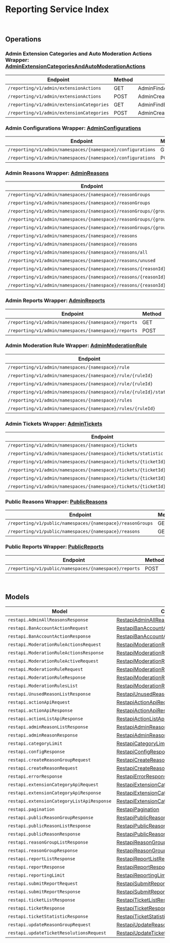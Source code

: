 [//]: # (Code generated. DO NOT EDIT.)

# Reporting Service Index

&nbsp;

## Operations

### Admin Extension Categories and Auto Moderation Actions Wrapper:  [AdminExtensionCategoriesAndAutoModerationActions](../../module-reporting/src/main/java/net/accelbyte/sdk/api/reporting/wrappers/AdminExtensionCategoriesAndAutoModerationActions.java)
| Endpoint | Method | ID | Class | Example |
|---|---|---|---|---|
| `/reporting/v1/admin/extensionActions` | GET | AdminFindActionList | [AdminFindActionList](../../module-reporting/src/main/java/net/accelbyte/sdk/api/reporting/operations/admin_extension_categories_and_auto_moderation_actions/AdminFindActionList.java) | [AdminFindActionList](../../samples/cli/src/main/java/net/accelbyte/sdk/cli/api/reporting/admin_extension_categories_and_auto_moderation_actions/AdminFindActionList.java) |
| `/reporting/v1/admin/extensionActions` | POST | AdminCreateModAction | [AdminCreateModAction](../../module-reporting/src/main/java/net/accelbyte/sdk/api/reporting/operations/admin_extension_categories_and_auto_moderation_actions/AdminCreateModAction.java) | [AdminCreateModAction](../../samples/cli/src/main/java/net/accelbyte/sdk/cli/api/reporting/admin_extension_categories_and_auto_moderation_actions/AdminCreateModAction.java) |
| `/reporting/v1/admin/extensionCategories` | GET | AdminFindExtensionCategoryList | [AdminFindExtensionCategoryList](../../module-reporting/src/main/java/net/accelbyte/sdk/api/reporting/operations/admin_extension_categories_and_auto_moderation_actions/AdminFindExtensionCategoryList.java) | [AdminFindExtensionCategoryList](../../samples/cli/src/main/java/net/accelbyte/sdk/cli/api/reporting/admin_extension_categories_and_auto_moderation_actions/AdminFindExtensionCategoryList.java) |
| `/reporting/v1/admin/extensionCategories` | POST | AdminCreateExtensionCategory | [AdminCreateExtensionCategory](../../module-reporting/src/main/java/net/accelbyte/sdk/api/reporting/operations/admin_extension_categories_and_auto_moderation_actions/AdminCreateExtensionCategory.java) | [AdminCreateExtensionCategory](../../samples/cli/src/main/java/net/accelbyte/sdk/cli/api/reporting/admin_extension_categories_and_auto_moderation_actions/AdminCreateExtensionCategory.java) |

### Admin Configurations Wrapper:  [AdminConfigurations](../../module-reporting/src/main/java/net/accelbyte/sdk/api/reporting/wrappers/AdminConfigurations.java)
| Endpoint | Method | ID | Class | Example |
|---|---|---|---|---|
| `/reporting/v1/admin/namespaces/{namespace}/configurations` | GET | Get | [Get](../../module-reporting/src/main/java/net/accelbyte/sdk/api/reporting/operations/admin_configurations/Get.java) | [Get](../../samples/cli/src/main/java/net/accelbyte/sdk/cli/api/reporting/admin_configurations/Get.java) |
| `/reporting/v1/admin/namespaces/{namespace}/configurations` | POST | Upsert | [Upsert](../../module-reporting/src/main/java/net/accelbyte/sdk/api/reporting/operations/admin_configurations/Upsert.java) | [Upsert](../../samples/cli/src/main/java/net/accelbyte/sdk/cli/api/reporting/admin_configurations/Upsert.java) |

### Admin Reasons Wrapper:  [AdminReasons](../../module-reporting/src/main/java/net/accelbyte/sdk/api/reporting/wrappers/AdminReasons.java)
| Endpoint | Method | ID | Class | Example |
|---|---|---|---|---|
| `/reporting/v1/admin/namespaces/{namespace}/reasonGroups` | GET | AdminListReasonGroups | [AdminListReasonGroups](../../module-reporting/src/main/java/net/accelbyte/sdk/api/reporting/operations/admin_reasons/AdminListReasonGroups.java) | [AdminListReasonGroups](../../samples/cli/src/main/java/net/accelbyte/sdk/cli/api/reporting/admin_reasons/AdminListReasonGroups.java) |
| `/reporting/v1/admin/namespaces/{namespace}/reasonGroups` | POST | CreateReasonGroup | [CreateReasonGroup](../../module-reporting/src/main/java/net/accelbyte/sdk/api/reporting/operations/admin_reasons/CreateReasonGroup.java) | [CreateReasonGroup](../../samples/cli/src/main/java/net/accelbyte/sdk/cli/api/reporting/admin_reasons/CreateReasonGroup.java) |
| `/reporting/v1/admin/namespaces/{namespace}/reasonGroups/{groupId}` | GET | GetReasonGroup | [GetReasonGroup](../../module-reporting/src/main/java/net/accelbyte/sdk/api/reporting/operations/admin_reasons/GetReasonGroup.java) | [GetReasonGroup](../../samples/cli/src/main/java/net/accelbyte/sdk/cli/api/reporting/admin_reasons/GetReasonGroup.java) |
| `/reporting/v1/admin/namespaces/{namespace}/reasonGroups/{groupId}` | DELETE | DeleteReasonGroup | [DeleteReasonGroup](../../module-reporting/src/main/java/net/accelbyte/sdk/api/reporting/operations/admin_reasons/DeleteReasonGroup.java) | [DeleteReasonGroup](../../samples/cli/src/main/java/net/accelbyte/sdk/cli/api/reporting/admin_reasons/DeleteReasonGroup.java) |
| `/reporting/v1/admin/namespaces/{namespace}/reasonGroups/{groupId}` | PATCH | UpdateReasonGroup | [UpdateReasonGroup](../../module-reporting/src/main/java/net/accelbyte/sdk/api/reporting/operations/admin_reasons/UpdateReasonGroup.java) | [UpdateReasonGroup](../../samples/cli/src/main/java/net/accelbyte/sdk/cli/api/reporting/admin_reasons/UpdateReasonGroup.java) |
| `/reporting/v1/admin/namespaces/{namespace}/reasons` | GET | AdminGetReasons | [AdminGetReasons](../../module-reporting/src/main/java/net/accelbyte/sdk/api/reporting/operations/admin_reasons/AdminGetReasons.java) | [AdminGetReasons](../../samples/cli/src/main/java/net/accelbyte/sdk/cli/api/reporting/admin_reasons/AdminGetReasons.java) |
| `/reporting/v1/admin/namespaces/{namespace}/reasons` | POST | CreateReason | [CreateReason](../../module-reporting/src/main/java/net/accelbyte/sdk/api/reporting/operations/admin_reasons/CreateReason.java) | [CreateReason](../../samples/cli/src/main/java/net/accelbyte/sdk/cli/api/reporting/admin_reasons/CreateReason.java) |
| `/reporting/v1/admin/namespaces/{namespace}/reasons/all` | GET | AdminGetAllReasons | [AdminGetAllReasons](../../module-reporting/src/main/java/net/accelbyte/sdk/api/reporting/operations/admin_reasons/AdminGetAllReasons.java) | [AdminGetAllReasons](../../samples/cli/src/main/java/net/accelbyte/sdk/cli/api/reporting/admin_reasons/AdminGetAllReasons.java) |
| `/reporting/v1/admin/namespaces/{namespace}/reasons/unused` | GET | AdminGetUnusedReasons | [AdminGetUnusedReasons](../../module-reporting/src/main/java/net/accelbyte/sdk/api/reporting/operations/admin_reasons/AdminGetUnusedReasons.java) | [AdminGetUnusedReasons](../../samples/cli/src/main/java/net/accelbyte/sdk/cli/api/reporting/admin_reasons/AdminGetUnusedReasons.java) |
| `/reporting/v1/admin/namespaces/{namespace}/reasons/{reasonId}` | GET | AdminGetReason | [AdminGetReason](../../module-reporting/src/main/java/net/accelbyte/sdk/api/reporting/operations/admin_reasons/AdminGetReason.java) | [AdminGetReason](../../samples/cli/src/main/java/net/accelbyte/sdk/cli/api/reporting/admin_reasons/AdminGetReason.java) |
| `/reporting/v1/admin/namespaces/{namespace}/reasons/{reasonId}` | DELETE | DeleteReason | [DeleteReason](../../module-reporting/src/main/java/net/accelbyte/sdk/api/reporting/operations/admin_reasons/DeleteReason.java) | [DeleteReason](../../samples/cli/src/main/java/net/accelbyte/sdk/cli/api/reporting/admin_reasons/DeleteReason.java) |
| `/reporting/v1/admin/namespaces/{namespace}/reasons/{reasonId}` | PATCH | UpdateReason | [UpdateReason](../../module-reporting/src/main/java/net/accelbyte/sdk/api/reporting/operations/admin_reasons/UpdateReason.java) | [UpdateReason](../../samples/cli/src/main/java/net/accelbyte/sdk/cli/api/reporting/admin_reasons/UpdateReason.java) |

### Admin Reports Wrapper:  [AdminReports](../../module-reporting/src/main/java/net/accelbyte/sdk/api/reporting/wrappers/AdminReports.java)
| Endpoint | Method | ID | Class | Example |
|---|---|---|---|---|
| `/reporting/v1/admin/namespaces/{namespace}/reports` | GET | ListReports | [ListReports](../../module-reporting/src/main/java/net/accelbyte/sdk/api/reporting/operations/admin_reports/ListReports.java) | [ListReports](../../samples/cli/src/main/java/net/accelbyte/sdk/cli/api/reporting/admin_reports/ListReports.java) |
| `/reporting/v1/admin/namespaces/{namespace}/reports` | POST | AdminSubmitReport | [AdminSubmitReport](../../module-reporting/src/main/java/net/accelbyte/sdk/api/reporting/operations/admin_reports/AdminSubmitReport.java) | [AdminSubmitReport](../../samples/cli/src/main/java/net/accelbyte/sdk/cli/api/reporting/admin_reports/AdminSubmitReport.java) |

### Admin Moderation Rule Wrapper:  [AdminModerationRule](../../module-reporting/src/main/java/net/accelbyte/sdk/api/reporting/wrappers/AdminModerationRule.java)
| Endpoint | Method | ID | Class | Example |
|---|---|---|---|---|
| `/reporting/v1/admin/namespaces/{namespace}/rule` | POST | CreateModerationRule | [CreateModerationRule](../../module-reporting/src/main/java/net/accelbyte/sdk/api/reporting/operations/admin_moderation_rule/CreateModerationRule.java) | [CreateModerationRule](../../samples/cli/src/main/java/net/accelbyte/sdk/cli/api/reporting/admin_moderation_rule/CreateModerationRule.java) |
| `/reporting/v1/admin/namespaces/{namespace}/rule/{ruleId}` | PUT | UpdateModerationRule | [UpdateModerationRule](../../module-reporting/src/main/java/net/accelbyte/sdk/api/reporting/operations/admin_moderation_rule/UpdateModerationRule.java) | [UpdateModerationRule](../../samples/cli/src/main/java/net/accelbyte/sdk/cli/api/reporting/admin_moderation_rule/UpdateModerationRule.java) |
| `/reporting/v1/admin/namespaces/{namespace}/rule/{ruleId}` | DELETE | DeleteModerationRule | [DeleteModerationRule](../../module-reporting/src/main/java/net/accelbyte/sdk/api/reporting/operations/admin_moderation_rule/DeleteModerationRule.java) | [DeleteModerationRule](../../samples/cli/src/main/java/net/accelbyte/sdk/cli/api/reporting/admin_moderation_rule/DeleteModerationRule.java) |
| `/reporting/v1/admin/namespaces/{namespace}/rule/{ruleId}/status` | PUT | UpdateModerationRuleStatus | [UpdateModerationRuleStatus](../../module-reporting/src/main/java/net/accelbyte/sdk/api/reporting/operations/admin_moderation_rule/UpdateModerationRuleStatus.java) | [UpdateModerationRuleStatus](../../samples/cli/src/main/java/net/accelbyte/sdk/cli/api/reporting/admin_moderation_rule/UpdateModerationRuleStatus.java) |
| `/reporting/v1/admin/namespaces/{namespace}/rules` | GET | GetModerationRules | [GetModerationRules](../../module-reporting/src/main/java/net/accelbyte/sdk/api/reporting/operations/admin_moderation_rule/GetModerationRules.java) | [GetModerationRules](../../samples/cli/src/main/java/net/accelbyte/sdk/cli/api/reporting/admin_moderation_rule/GetModerationRules.java) |
| `/reporting/v1/admin/namespaces/{namespace}/rules/{ruleId}` | GET | GetModerationRuleDetails | [GetModerationRuleDetails](../../module-reporting/src/main/java/net/accelbyte/sdk/api/reporting/operations/admin_moderation_rule/GetModerationRuleDetails.java) | [GetModerationRuleDetails](../../samples/cli/src/main/java/net/accelbyte/sdk/cli/api/reporting/admin_moderation_rule/GetModerationRuleDetails.java) |

### Admin Tickets Wrapper:  [AdminTickets](../../module-reporting/src/main/java/net/accelbyte/sdk/api/reporting/wrappers/AdminTickets.java)
| Endpoint | Method | ID | Class | Example |
|---|---|---|---|---|
| `/reporting/v1/admin/namespaces/{namespace}/tickets` | GET | ListTickets | [ListTickets](../../module-reporting/src/main/java/net/accelbyte/sdk/api/reporting/operations/admin_tickets/ListTickets.java) | [ListTickets](../../samples/cli/src/main/java/net/accelbyte/sdk/cli/api/reporting/admin_tickets/ListTickets.java) |
| `/reporting/v1/admin/namespaces/{namespace}/tickets/statistic` | GET | TicketStatistic | [TicketStatistic](../../module-reporting/src/main/java/net/accelbyte/sdk/api/reporting/operations/admin_tickets/TicketStatistic.java) | [TicketStatistic](../../samples/cli/src/main/java/net/accelbyte/sdk/cli/api/reporting/admin_tickets/TicketStatistic.java) |
| `/reporting/v1/admin/namespaces/{namespace}/tickets/{ticketId}` | GET | GetTicketDetail | [GetTicketDetail](../../module-reporting/src/main/java/net/accelbyte/sdk/api/reporting/operations/admin_tickets/GetTicketDetail.java) | [GetTicketDetail](../../samples/cli/src/main/java/net/accelbyte/sdk/cli/api/reporting/admin_tickets/GetTicketDetail.java) |
| `/reporting/v1/admin/namespaces/{namespace}/tickets/{ticketId}` | DELETE | DeleteTicket | [DeleteTicket](../../module-reporting/src/main/java/net/accelbyte/sdk/api/reporting/operations/admin_tickets/DeleteTicket.java) | [DeleteTicket](../../samples/cli/src/main/java/net/accelbyte/sdk/cli/api/reporting/admin_tickets/DeleteTicket.java) |
| `/reporting/v1/admin/namespaces/{namespace}/tickets/{ticketId}/reports` | GET | GetReportsByTicket | [GetReportsByTicket](../../module-reporting/src/main/java/net/accelbyte/sdk/api/reporting/operations/admin_tickets/GetReportsByTicket.java) | [GetReportsByTicket](../../samples/cli/src/main/java/net/accelbyte/sdk/cli/api/reporting/admin_tickets/GetReportsByTicket.java) |
| `/reporting/v1/admin/namespaces/{namespace}/tickets/{ticketId}/resolutions` | POST | UpdateTicketResolutions | [UpdateTicketResolutions](../../module-reporting/src/main/java/net/accelbyte/sdk/api/reporting/operations/admin_tickets/UpdateTicketResolutions.java) | [UpdateTicketResolutions](../../samples/cli/src/main/java/net/accelbyte/sdk/cli/api/reporting/admin_tickets/UpdateTicketResolutions.java) |

### Public Reasons Wrapper:  [PublicReasons](../../module-reporting/src/main/java/net/accelbyte/sdk/api/reporting/wrappers/PublicReasons.java)
| Endpoint | Method | ID | Class | Example |
|---|---|---|---|---|
| `/reporting/v1/public/namespaces/{namespace}/reasonGroups` | GET | PublicListReasonGroups | [PublicListReasonGroups](../../module-reporting/src/main/java/net/accelbyte/sdk/api/reporting/operations/public_reasons/PublicListReasonGroups.java) | [PublicListReasonGroups](../../samples/cli/src/main/java/net/accelbyte/sdk/cli/api/reporting/public_reasons/PublicListReasonGroups.java) |
| `/reporting/v1/public/namespaces/{namespace}/reasons` | GET | PublicGetReasons | [PublicGetReasons](../../module-reporting/src/main/java/net/accelbyte/sdk/api/reporting/operations/public_reasons/PublicGetReasons.java) | [PublicGetReasons](../../samples/cli/src/main/java/net/accelbyte/sdk/cli/api/reporting/public_reasons/PublicGetReasons.java) |

### Public Reports Wrapper:  [PublicReports](../../module-reporting/src/main/java/net/accelbyte/sdk/api/reporting/wrappers/PublicReports.java)
| Endpoint | Method | ID | Class | Example |
|---|---|---|---|---|
| `/reporting/v1/public/namespaces/{namespace}/reports` | POST | SubmitReport | [SubmitReport](../../module-reporting/src/main/java/net/accelbyte/sdk/api/reporting/operations/public_reports/SubmitReport.java) | [SubmitReport](../../samples/cli/src/main/java/net/accelbyte/sdk/cli/api/reporting/public_reports/SubmitReport.java) |


&nbsp;

## Models

| Model | Class |
|---|---|
| `restapi.AdminAllReasonsResponse` | [RestapiAdminAllReasonsResponse](../../module-reporting/src/main/java/net/accelbyte/sdk/api/reporting/models/RestapiAdminAllReasonsResponse.java) |
| `restapi.BanAccountActionRequest` | [RestapiBanAccountActionRequest](../../module-reporting/src/main/java/net/accelbyte/sdk/api/reporting/models/RestapiBanAccountActionRequest.java) |
| `restapi.BanAccountActionResponse` | [RestapiBanAccountActionResponse](../../module-reporting/src/main/java/net/accelbyte/sdk/api/reporting/models/RestapiBanAccountActionResponse.java) |
| `restapi.ModerationRuleActionsRequest` | [RestapiModerationRuleActionsRequest](../../module-reporting/src/main/java/net/accelbyte/sdk/api/reporting/models/RestapiModerationRuleActionsRequest.java) |
| `restapi.ModerationRuleActionsResponse` | [RestapiModerationRuleActionsResponse](../../module-reporting/src/main/java/net/accelbyte/sdk/api/reporting/models/RestapiModerationRuleActionsResponse.java) |
| `restapi.ModerationRuleActiveRequest` | [RestapiModerationRuleActiveRequest](../../module-reporting/src/main/java/net/accelbyte/sdk/api/reporting/models/RestapiModerationRuleActiveRequest.java) |
| `restapi.ModerationRuleRequest` | [RestapiModerationRuleRequest](../../module-reporting/src/main/java/net/accelbyte/sdk/api/reporting/models/RestapiModerationRuleRequest.java) |
| `restapi.ModerationRuleResponse` | [RestapiModerationRuleResponse](../../module-reporting/src/main/java/net/accelbyte/sdk/api/reporting/models/RestapiModerationRuleResponse.java) |
| `restapi.ModerationRulesList` | [RestapiModerationRulesList](../../module-reporting/src/main/java/net/accelbyte/sdk/api/reporting/models/RestapiModerationRulesList.java) |
| `restapi.UnusedReasonListResponse` | [RestapiUnusedReasonListResponse](../../module-reporting/src/main/java/net/accelbyte/sdk/api/reporting/models/RestapiUnusedReasonListResponse.java) |
| `restapi.actionApiRequest` | [RestapiActionApiRequest](../../module-reporting/src/main/java/net/accelbyte/sdk/api/reporting/models/RestapiActionApiRequest.java) |
| `restapi.actionApiResponse` | [RestapiActionApiResponse](../../module-reporting/src/main/java/net/accelbyte/sdk/api/reporting/models/RestapiActionApiResponse.java) |
| `restapi.actionListApiResponse` | [RestapiActionListApiResponse](../../module-reporting/src/main/java/net/accelbyte/sdk/api/reporting/models/RestapiActionListApiResponse.java) |
| `restapi.adminReasonListResponse` | [RestapiAdminReasonListResponse](../../module-reporting/src/main/java/net/accelbyte/sdk/api/reporting/models/RestapiAdminReasonListResponse.java) |
| `restapi.adminReasonResponse` | [RestapiAdminReasonResponse](../../module-reporting/src/main/java/net/accelbyte/sdk/api/reporting/models/RestapiAdminReasonResponse.java) |
| `restapi.categoryLimit` | [RestapiCategoryLimit](../../module-reporting/src/main/java/net/accelbyte/sdk/api/reporting/models/RestapiCategoryLimit.java) |
| `restapi.configResponse` | [RestapiConfigResponse](../../module-reporting/src/main/java/net/accelbyte/sdk/api/reporting/models/RestapiConfigResponse.java) |
| `restapi.createReasonGroupRequest` | [RestapiCreateReasonGroupRequest](../../module-reporting/src/main/java/net/accelbyte/sdk/api/reporting/models/RestapiCreateReasonGroupRequest.java) |
| `restapi.createReasonRequest` | [RestapiCreateReasonRequest](../../module-reporting/src/main/java/net/accelbyte/sdk/api/reporting/models/RestapiCreateReasonRequest.java) |
| `restapi.errorResponse` | [RestapiErrorResponse](../../module-reporting/src/main/java/net/accelbyte/sdk/api/reporting/models/RestapiErrorResponse.java) |
| `restapi.extensionCategoryApiRequest` | [RestapiExtensionCategoryApiRequest](../../module-reporting/src/main/java/net/accelbyte/sdk/api/reporting/models/RestapiExtensionCategoryApiRequest.java) |
| `restapi.extensionCategoryApiResponse` | [RestapiExtensionCategoryApiResponse](../../module-reporting/src/main/java/net/accelbyte/sdk/api/reporting/models/RestapiExtensionCategoryApiResponse.java) |
| `restapi.extensionCategoryListApiResponse` | [RestapiExtensionCategoryListApiResponse](../../module-reporting/src/main/java/net/accelbyte/sdk/api/reporting/models/RestapiExtensionCategoryListApiResponse.java) |
| `restapi.pagination` | [RestapiPagination](../../module-reporting/src/main/java/net/accelbyte/sdk/api/reporting/models/RestapiPagination.java) |
| `restapi.publicReasonGroupResponse` | [RestapiPublicReasonGroupResponse](../../module-reporting/src/main/java/net/accelbyte/sdk/api/reporting/models/RestapiPublicReasonGroupResponse.java) |
| `restapi.publicReasonListResponse` | [RestapiPublicReasonListResponse](../../module-reporting/src/main/java/net/accelbyte/sdk/api/reporting/models/RestapiPublicReasonListResponse.java) |
| `restapi.publicReasonResponse` | [RestapiPublicReasonResponse](../../module-reporting/src/main/java/net/accelbyte/sdk/api/reporting/models/RestapiPublicReasonResponse.java) |
| `restapi.reasonGroupListResponse` | [RestapiReasonGroupListResponse](../../module-reporting/src/main/java/net/accelbyte/sdk/api/reporting/models/RestapiReasonGroupListResponse.java) |
| `restapi.reasonGroupResponse` | [RestapiReasonGroupResponse](../../module-reporting/src/main/java/net/accelbyte/sdk/api/reporting/models/RestapiReasonGroupResponse.java) |
| `restapi.reportListResponse` | [RestapiReportListResponse](../../module-reporting/src/main/java/net/accelbyte/sdk/api/reporting/models/RestapiReportListResponse.java) |
| `restapi.reportResponse` | [RestapiReportResponse](../../module-reporting/src/main/java/net/accelbyte/sdk/api/reporting/models/RestapiReportResponse.java) |
| `restapi.reportingLimit` | [RestapiReportingLimit](../../module-reporting/src/main/java/net/accelbyte/sdk/api/reporting/models/RestapiReportingLimit.java) |
| `restapi.submitReportRequest` | [RestapiSubmitReportRequest](../../module-reporting/src/main/java/net/accelbyte/sdk/api/reporting/models/RestapiSubmitReportRequest.java) |
| `restapi.submitReportResponse` | [RestapiSubmitReportResponse](../../module-reporting/src/main/java/net/accelbyte/sdk/api/reporting/models/RestapiSubmitReportResponse.java) |
| `restapi.ticketListResponse` | [RestapiTicketListResponse](../../module-reporting/src/main/java/net/accelbyte/sdk/api/reporting/models/RestapiTicketListResponse.java) |
| `restapi.ticketResponse` | [RestapiTicketResponse](../../module-reporting/src/main/java/net/accelbyte/sdk/api/reporting/models/RestapiTicketResponse.java) |
| `restapi.ticketStatisticResponse` | [RestapiTicketStatisticResponse](../../module-reporting/src/main/java/net/accelbyte/sdk/api/reporting/models/RestapiTicketStatisticResponse.java) |
| `restapi.updateReasonGroupRequest` | [RestapiUpdateReasonGroupRequest](../../module-reporting/src/main/java/net/accelbyte/sdk/api/reporting/models/RestapiUpdateReasonGroupRequest.java) |
| `restapi.updateTicketResolutionsRequest` | [RestapiUpdateTicketResolutionsRequest](../../module-reporting/src/main/java/net/accelbyte/sdk/api/reporting/models/RestapiUpdateTicketResolutionsRequest.java) |
